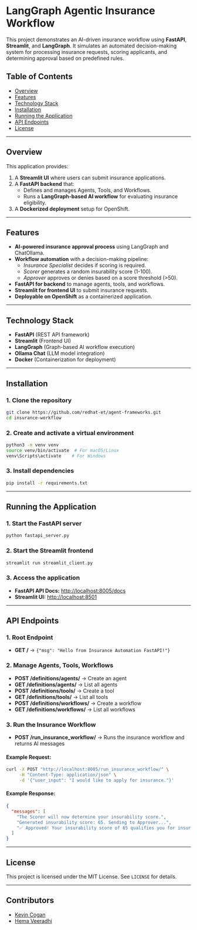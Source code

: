 # LangGraph Agentic Insurance Workflow

This project demonstrates an AI-driven insurance workflow using **FastAPI**, **Streamlit**, and **LangGraph**. It simulates an automated decision-making system for processing insurance requests, scoring applicants, and determining approval based on predefined rules.

## Table of Contents
- [Overview](#overview)
- [Features](#features)
- [Technology Stack](#technology-stack)
- [Installation](#installation)
- [Running the Application](#running-the-application)
- [API Endpoints](#api-endpoints)
- [License](#license)

---

## Overview
This application provides:
1. A **Streamlit UI** where users can submit insurance applications.
2. A **FastAPI backend** that:
   - Defines and manages Agents, Tools, and Workflows.
   - Runs a **LangGraph-based AI workflow** for evaluating insurance eligibility.
3. A **Dockerized deployment** setup for OpenShift.

---

## Features
- **AI-powered insurance approval process** using LangGraph and ChatOllama.
- **Workflow automation** with a decision-making pipeline:
  - *Insurance Specialist* decides if scoring is required.
  - *Scorer* generates a random insurability score (1-100).
  - *Approver* approves or denies based on a score threshold (>50).
- **FastAPI for backend** to manage agents, tools, and workflows.
- **Streamlit for frontend UI** to submit insurance requests.
- **Deployable on OpenShift** as a containerized application.

---

## Technology Stack
- **FastAPI** (REST API framework)
- **Streamlit** (Frontend UI)
- **LangGraph** (Graph-based AI workflow execution)
- **Ollama Chat** (LLM model integration)
- **Docker** (Containerization for deployment)

---

## Installation
### 1. Clone the repository
```sh
git clone https://github.com/redhat-et/agent-frameworks.git
cd insurance-workflow
```

### 2. Create and activate a virtual environment
```sh
python3 -m venv venv
source venv/bin/activate  # For macOS/Linux
venv\Scripts\activate    # For Windows
```

### 3. Install dependencies
```sh
pip install -r requirements.txt
```

---

## Running the Application
### 1. Start the FastAPI server
```sh
python fastapi_server.py
```

### 2. Start the Streamlit frontend
```sh
streamlit run streamlit_client.py
```

### 3. Access the application
- **FastAPI API Docs:** [http://localhost:8005/docs](http://localhost:8005/docs)
- **Streamlit UI:** [http://localhost:8501](http://localhost:8501)

---

## API Endpoints
### 1. Root Endpoint
- **GET /** → `{"msg": "Hello from Insurance Automation FastAPI!"}`

### 2. Manage Agents, Tools, Workflows
- **POST /definitions/agents/** → Create an agent
- **GET /definitions/agents/** → List all agents
- **POST /definitions/tools/** → Create a tool
- **GET /definitions/tools/** → List all tools
- **POST /definitions/workflows/** → Create a workflow
- **GET /definitions/workflows/** → List all workflows

### 3. Run the Insurance Workflow
- **POST /run_insurance_workflow/** → Runs the insurance workflow and returns AI messages

#### Example Request:
```sh
curl -X POST "http://localhost:8005/run_insurance_workflow/" \
     -H "Content-Type: application/json" \
     -d '{"user_input": "I would like to apply for insurance."}'
```
#### Example Response:
```json
{
  "messages": [
    "The Scorer will now determine your insurability score.",
    "Generated insurability score: 65. Sending to Approver...",
    "✅ Approved! Your insurability score of 65 qualifies you for insurance."
  ]
}
```

---

## License
This project is licensed under the MIT License. See `LICENSE` for details.

---

## Contributors
- [Kevin Cogan](https://github.com/kevincogan)
- [Hema Veeradhi](https://github.com/hemajv)
